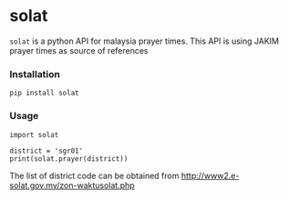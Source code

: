 # solat

```solat``` is a python API for malaysia prayer times. This API is using JAKIM prayer times as source of references

### Installation
```
pip install solat
```

### Usage
```
import solat

district = 'sgr01'
print(solat.prayer(district))
```

The list of district code can be obtained from http://www2.e-solat.gov.my/zon-waktusolat.php
